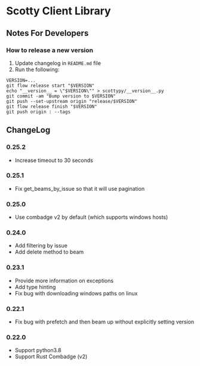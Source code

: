 
# Scotty Client Library

## Notes For Developers

### How to release a new version

1. Update changelog in `README.md` file
1. Run the following:
```
VERSION=...
git flow release start "$VERSION"
echo "__version__ = \"$VERSION\"" > scottypy/__version__.py
git commit -am "Bump version to $VERSION"
git push --set-upstream origin "release/$VERSION"
git flow release finish "$VERSION"
git push origin : --tags
```


## ChangeLog

### 0.25.2

* Increase timeout to 30 seconds

### 0.25.1

* Fix get_beams_by_issue so that it will use pagination

### 0.25.0

* Use combadge v2 by default (which supports windows hosts)

### 0.24.0

* Add filtering by issue
* Add delete method to beam

### 0.23.1

* Provide more information on exceptions
* Add type hinting
* Fix bug with downloading windows paths on linux

### 0.22.1

* Fix bug with prefetch and then beam up without explicitly setting version

### 0.22.0

* Support python3.8
* Support Rust Combadge (v2)
